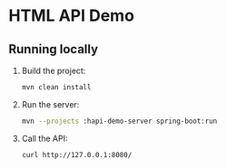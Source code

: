# HTML API Demo

## Running locally

1. Build the project:

    ```bash
    mvn clean install
    ```

1. Run the server:

    ```bash
    mvn --projects :hapi-demo-server spring-boot:run
    ```

1. Call the API:

    ```bash
    curl http://127.0.0.1:8080/
    ```
